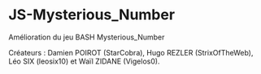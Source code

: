 # JS-Mysterious_Number
Amélioration du jeu BASH Mysterious_Number

Créateurs : Damien POIROT (StarCobra), Hugo REZLER (StrixOfTheWeb), Léo SIX (leosix10) et Waïl ZIDANE (Vigelos0).
